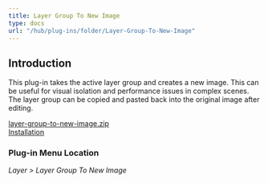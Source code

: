 ```yaml
---
title: Layer Group To New Image
type: docs
url: "/hub/plug-ins/folder/Layer-Group-To-New-Image"
---
```


## Introduction

This plug-in takes the active layer group and creates a new image. This can be useful for visual isolation and performance issues in complex scenes. The layer group can be copied and pasted back into the original image after editing.

[layer-group-to-new-image.zip](../../../../downloads/layer-group-to-new-image.zip)  
[Installation](../#installation)  

### Plug-in Menu Location

_Layer > Layer Group To New Image_

